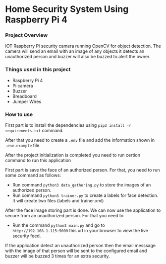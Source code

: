# Home Security System Using Raspberry Pi 4

### Project Overview

IOT Raspberry Pi security camera running OpenCV for object detection. The camera will send an email with an image of any objects it detects an unauthorized person and buzzer will also be buzzed to alert the owner.

### Things used in this project

* Raspberry Pi 4
* Pi camera
* Buzzer
* Breadboard
* Jumper Wires


### How to use

First part is to install the dependencies using `pip3 install -r requirements.txt` command.

After that you need to create a `.env` file and add the information shown in `.env.example` file.

After the project initialization is completed you need to run certion command to run this application

First part is save the face of an authorized person. For that, you need to run some command as follows:

* Run command `python3 data_gathering.py` to store the images of an authorized person.
* Run command `python3 trainer.py` to create a labels for face detection. It will create two files (labels and trainer.xml)

After the face image storing part is done. We can now use the application to secure from an unauthorized person. For that you need to

* Run the command `python3 main.py` and go to `http://192.168.1.115:5000` this url in your browser to view the live security feed.

If the application detect an unauthorized person then the email messsage with the image of that person will be sent to the configured email and buzzer will be buzzed 3 times for an extra security.